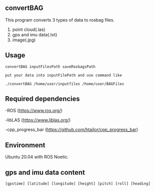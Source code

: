 ## convertBAG

This program converts 3 types of data to rosbag files.
1. point cloud(.las)
2. gps and imu data(.txt)
3. image(.jpg) 

## Usage

    convertBAG inputFilesPath saveRosbagsPath
    
    put your data into inputFilePath and use command like
    
    ./convertBAG /home/user/inputfiles /home/user/BAGFiles
    
## Required dependencies
-ROS (https://www.ros.org/)

-libLAS (https://www.liblas.org/)

-cpp_progress_bar (https://github.com/htailor/cpp_progress_bar)

## Environment
Ubuntu 20.04 with ROS Noetic.
    
## gps and imu data content
    [gpstime] [latitude] [longitude] [height] [pitch] [roll] [heading]
    
